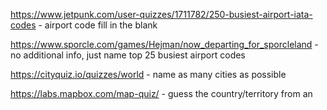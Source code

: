 https://www.jetpunk.com/user-quizzes/1711782/250-busiest-airport-iata-codes - airport code fill in the blank

https://www.sporcle.com/games/Hejman/now_departing_for_sporcleland - no additional info, just name top 25 busiest airport codes

https://cityquiz.io/quizzes/world - name as many cities as possible

https://labs.mapbox.com/map-quiz/ - guess the country/territory from an 